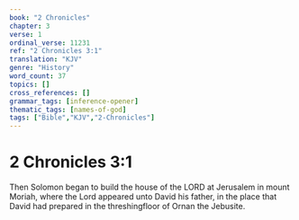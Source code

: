 ```yaml
---
book: "2 Chronicles"
chapter: 3
verse: 1
ordinal_verse: 11231
ref: "2 Chronicles 3:1"
translation: "KJV"
genre: "History"
word_count: 37
topics: []
cross_references: []
grammar_tags: [inference-opener]
thematic_tags: [names-of-god]
tags: ["Bible","KJV","2-Chronicles"]
---
```


# 2 Chronicles 3:1

Then Solomon began to build the house of the LORD at Jerusalem in mount Moriah, where the Lord appeared unto David his father, in the place that David had prepared in the threshingfloor of Ornan the Jebusite.
